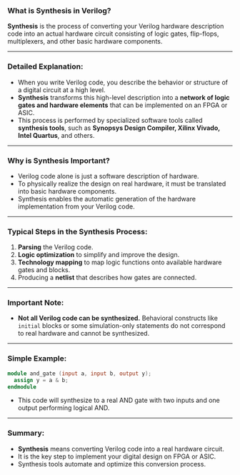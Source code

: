 ### What is **Synthesis** in Verilog?

**Synthesis** is the process of converting your Verilog hardware description code into an actual hardware circuit consisting of logic gates, flip-flops, multiplexers, and other basic hardware components.

---

### Detailed Explanation:

* When you write Verilog code, you describe the behavior or structure of a digital circuit at a high level.
* **Synthesis** transforms this high-level description into a **network of logic gates and hardware elements** that can be implemented on an FPGA or ASIC.
* This process is performed by specialized software tools called **synthesis tools**, such as **Synopsys Design Compiler, Xilinx Vivado, Intel Quartus**, and others.

---

### Why is Synthesis Important?

* Verilog code alone is just a software description of hardware.
* To physically realize the design on real hardware, it must be translated into basic hardware components.
* Synthesis enables the automatic generation of the hardware implementation from your Verilog code.

---

### Typical Steps in the Synthesis Process:

1. **Parsing** the Verilog code.
2. **Logic optimization** to simplify and improve the design.
3. **Technology mapping** to map logic functions onto available hardware gates and blocks.
4. Producing a **netlist** that describes how gates are connected.

---

### Important Note:

* **Not all Verilog code can be synthesized.**
  Behavioral constructs like `initial` blocks or some simulation-only statements do not correspond to real hardware and cannot be synthesized.

---

### Simple Example:

```verilog
module and_gate (input a, input b, output y);
  assign y = a & b;
endmodule
```

* This code will synthesize to a real AND gate with two inputs and one output performing logical AND.

---

### Summary:

* **Synthesis** means converting Verilog code into a real hardware circuit.
* It is the key step to implement your digital design on FPGA or ASIC.
* Synthesis tools automate and optimize this conversion process.

